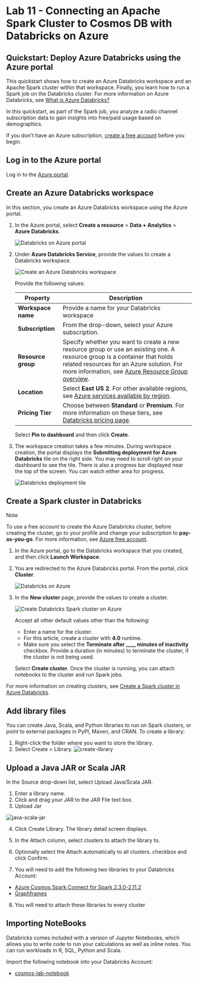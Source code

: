 # Lab 11 - Connecting an Apache Spark Cluster to Cosmos DB with Databricks on Azure

## Quickstart: Deploy Azure Databricks using the Azure portal

This quickstart shows how to create an Azure Databricks workspace and an Apache Spark cluster within that workspace. Finally, you learn how to run a Spark job on the Databricks cluster. For more information on Azure Databricks, see [What is Azure Databricks?](what-is-azure-databricks.md)

In this quickstart, as part of the Spark job, you analyze a radio channel subscription data to gain insights into free/paid usage based on demographics. 

If you don't have an Azure subscription, [create a free account](https://azure.microsoft.com/free/) before you begin.

## Log in to the Azure portal

Log in to the [Azure  portal](https://portal.azure.com).

## Create an Azure Databricks workspace

In this section, you create an Azure Databricks workspace using the Azure portal. 

1. In the Azure portal, select **Create a resource** > **Data + Analytics** > **Azure Databricks**. 

    ![Databricks on Azure portal](images/azure-databricks-on-portal.png "Databricks on Azure portal")

2. Under **Azure Databricks Service**, provide the values to create a Databricks workspace.

    ![Create an Azure Databricks workspace](images/create-databricks-workspace.png "Create an Azure Databricks workspace")

    Provide the following values: 
     
    |Property  |Description  |
    |---------|---------|
    |**Workspace name**     | Provide a name for your Databricks workspace        |
    |**Subscription**     | From the drop-down, select your Azure subscription.        |
    |**Resource group**     | Specify whether you want to create a new resource group or use an existing one. A resource group is a container that holds related resources for an Azure solution. For more information, see [Azure Resource Group overview](../azure-resource-manager/resource-group-overview.md). |
    |**Location**     | Select **East US 2**. For other available regions, see [Azure services available by region](https://azure.microsoft.com/regions/services/).        |
    |**Pricing Tier**     |  Choose between **Standard** or **Premium**. For more information on these tiers, see [Databricks pricing page](https://azure.microsoft.com/pricing/details/databricks/).       |

    Select **Pin to dashboard** and then click **Create**.

4. The workspace creation takes a few minutes. During workspace creation, the portal displays the **Submitting deployment for Azure Databricks** tile on the right side. You may need to scroll right on your dashboard to see the tile. There is also a progress bar displayed near the top of the screen. You can watch either area for progress.

    ![Databricks deployment tile](images/databricks-deployment-tile.png "Databricks deployment tile")

## Create a Spark cluster in Databricks

> [!NOTE] 
> To use a free account to create the Azure Databricks cluster, before creating the cluster, go to your profile and change your subscription to **pay-as-you-go**. For more information, see [Azure free account](https://azure.microsoft.com/en-us/free/).  

1. In the Azure portal, go to the Databricks workspace that you created, and then click **Launch Workspace**.

2. You are redirected to the Azure Databricks portal. From the portal, click **Cluster**.

    ![Databricks on Azure](images/databricks-on-azure.png "Databricks on Azure")

3. In the **New cluster** page, provide the values to create a cluster.

    ![Create Databricks Spark cluster on Azure](images/create-databricks-spark-cluster.png "Create Databricks Spark cluster on Azure")

    Accept all other default values other than the following:

    * Enter a name for the cluster.
    * For this article, create a cluster with **4.0** runtime. 
    * Make sure you select the **Terminate after ____ minutes of inactivity** checkbox. Provide a duration (in minutes) to terminate the cluster, if the cluster is not being used.
    
    Select **Create cluster**. Once the cluster is running, you can attach notebooks to the cluster and run Spark jobs. 

For more information on creating clusters, see [Create a Spark cluster in Azure Databricks](https://docs.azuredatabricks.net/user-guide/clusters/create.html).


## Add library files
You can create Java, Scala, and Python libraries to run on Spark clusters, or point to external packages in PyPI, Maven, and CRAN. To create a library:

1. Right-click the folder where you want to store the library.
2. Select Create > Library.
![create-library](./images/create-library.png)

## Upload a Java JAR or Scala JAR
In the Source drop-down list, select Upload Java/Scala JAR.

1. Enter a library name.
2. Click and drag your JAR to the JAR File text box.
3. Upload Jar

![java-scala-jar](./images/java-scala-jar.png)

4. Click Create Library. The library detail screen displays.
5. In the Attach column, select clusters to attach the library to.
6. Optionally select the Attach automatically to all clusters. checkbox and click Confirm.

7. You will need to add the following two libraries to your Databricks Account:
- [Azure Cosmos Spark Connect for Spark 2.3.0-2.11.2](../helper_files/java_libraries/azure-cosmosdb-spark_2.3.0_2.11-1.2.2-uber.jar)
- [Graphframes](../helper_files/java_libraries/graphframes-0.6.0-spark2.3-s_2.11.jar)

8. You will need to attach these libraries to every cluster

## Importing NoteBooks
Databricks comes included with a version of Jupyter Notebooks, which allows you to write code to run your calculations as well as inline notes.  You can run workloads in R, SQL, Python and Scala.

Import the following notebook into your Databricks Account:
- [cosmos-lab-notebook](./cosmos-lab-notebook.scala)